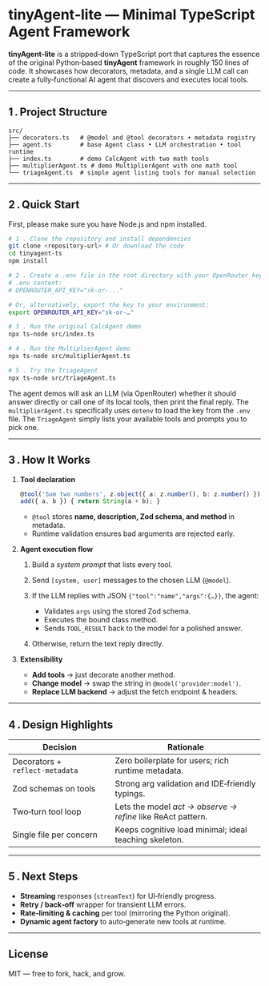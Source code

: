 # tinyAgent‑lite — Minimal TypeScript Agent Framework

**tinyAgent‑lite** is a stripped‑down TypeScript port that captures the essence of the original Python‑based **tinyAgent** framework in roughly 150 lines of code. It showcases how decorators, metadata, and a single LLM call can create a fully‑functional AI agent that discovers and executes local tools.

---

## 1 . Project Structure

```text
src/
├── decorators.ts   # @model and @tool decorators + metadata registry
├── agent.ts        # base Agent class • LLM orchestration • tool runtime
├── index.ts        # demo CalcAgent with two math tools
├── multiplierAgent.ts # demo MultiplierAgent with one math tool
└── triageAgent.ts  # simple agent listing tools for manual selection
```

---

## 2 . Quick Start

First, please make sure you have Node.js and npm installed.

```bash
# 1 . Clone the repository and install dependencies
git clone <repository-url> # Or download the code
cd tinyagent-ts
npm install

# 2 . Create a .env file in the root directory with your OpenRouter key
# .env content:
# OPENROUTER_API_KEY="sk-or-..."

# Or, alternatively, export the key to your environment:
export OPENROUTER_API_KEY="sk-or-…"

# 3 . Run the original CalcAgent demo
npx ts-node src/index.ts

# 4 . Run the MultiplierAgent demo
npx ts-node src/multiplierAgent.ts

# 5 . Try the TriageAgent
npx ts-node src/triageAgent.ts
```

The agent demos will ask an LLM (via OpenRouter) whether it should answer directly or call one of its local tools, then print the final reply. The `multiplierAgent.ts` specifically uses `dotenv` to load the key from the `.env` file. The `TriageAgent` simply lists your available tools and prompts you to pick one.

---

## 3 . How It Works

1. **Tool declaration**

   ```ts
   @tool('Sum two numbers', z.object({ a: z.number(), b: z.number() }))
   add({ a, b }) { return String(a + b); }
   ```

   - `@tool` stores **name, description, Zod schema, and method** in metadata.
   - Runtime validation ensures bad arguments are rejected early.

2. **Agent execution flow**

   1. Build a _system prompt_ that lists every tool.
   2. Send `[system, user]` messages to the chosen LLM (`@model`).
   3. If the LLM replies with JSON `{"tool":"name","args":{…}}`, the agent:

      - Validates `args` using the stored Zod schema.
      - Executes the bound class method.
      - Sends `TOOL_RESULT` back to the model for a polished answer.

   4. Otherwise, return the text reply directly.

3. **Extensibility**

   - **Add tools** → just decorate another method.
   - **Change model** → swap the string in `@model('provider:model')`.
   - **Replace LLM backend** → adjust the fetch endpoint & headers.

---

## 4 . Design Highlights

| Decision                        | Rationale                                                   |
| ------------------------------- | ----------------------------------------------------------- |
| Decorators + `reflect‑metadata` | Zero boilerplate for users; rich runtime metadata.          |
| Zod schemas on tools            | Strong arg validation and IDE‑friendly typings.             |
| Two‑turn tool loop              | Lets the model _act → observe → refine_ like ReAct pattern. |
| Single file per concern         | Keeps cognitive load minimal; ideal teaching skeleton.      |

---

## 5 . Next Steps

- **Streaming** responses (`streamText`) for UI‑friendly progress.
- **Retry / back‑off** wrapper for transient LLM errors.
- **Rate‑limiting & caching** per tool (mirroring the Python original).
- **Dynamic agent factory** to auto‑generate new tools at runtime.

---

## License

MIT — free to fork, hack, and grow.
